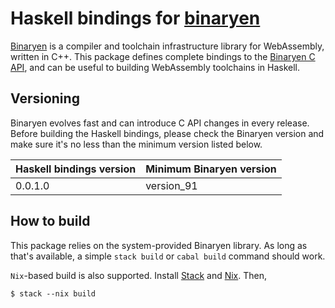 # Haskell bindings for [binaryen][binaryen]

[Binaryen][binaryen] is a compiler and toolchain infrastructure library for
WebAssembly, written in C++. This package defines complete bindings to the
[Binaryen C API][binaryen-api], and can be useful to building WebAssembly
toolchains in Haskell.

[binaryen]: https://github.com/WebAssembly/binaryen
[binaryen-api]: https://github.com/WebAssembly/binaryen/blob/master/src/binaryen-c.h

## Versioning

Binaryen evolves fast and can introduce C API changes in every release. Before
building the Haskell bindings, please check the Binaryen version and make sure
it's no less than the minimum version listed below.

| Haskell bindings version | Minimum Binaryen version |
|--------------------------|--------------------------|
| 0.0.1.0                  | version_91               |


## How to build

This package relies on the system-provided Binaryen library. As long as that's
available, a simple `stack build` or `cabal build` command should work.

`Nix`-based build is also supported. Install [Stack][stack] and [Nix][nix].
Then,

```shell
$ stack --nix build
```

[nix]: https://nixos.org/nix/
[stack]: https://docs.haskellstack.org/en/stable/README/
